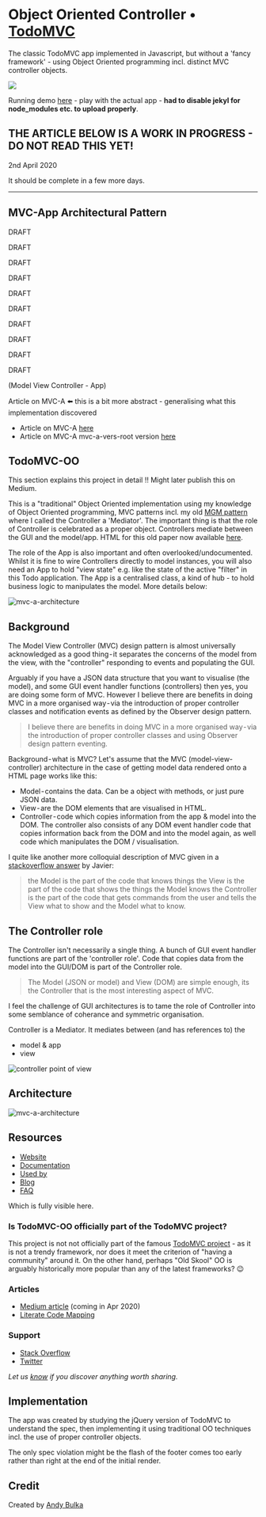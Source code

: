 # Object Oriented Controller • [TodoMVC](http://todomvc.com)

The classic TodoMVC app implemented in Javascript, but without a 'fancy framework' - using Object Oriented programming incl. distinct MVC controller objects.

![](https://github.com/tastejs/todomvc-app-css/raw/master/screenshot.png)

Running demo [here](https://abulka.github.io/todomvc-oo/index.html)  -  play with the actual app - **had to disable jekyl for node_modules etc. to upload properly**.

## THE ARTICLE BELOW IS A WORK IN PROGRESS - DO NOT READ THIS YET!

2nd April 2020

It should be complete in a few more days.

---

## MVC-App Architectural Pattern

DRAFT

DRAFT

DRAFT

DRAFT

DRAFT

DRAFT

DRAFT

DRAFT

DRAFT

DRAFT

(Model View Controller - App)

Article on MVC-A  ⬅️ this is a bit more abstract - generalising what this implementation discovered
- Article on MVC-A [here](https://abulka.github.io/todomvc-oo/mvc-a)
- Article on MVC-A mvc-a-vers-root version [here](mvc-a-vers-root.md)

## TodoMVC-OO

This section explains this project in detail !!  Might later publish this on Medium.

This is a "traditional" Object Oriented implementation using my knowledge of Object Oriented programming, MVC patterns incl. my old [MGM pattern](http://www.andypatterns.com/index.php/design_patterns/model_gui_mediator_pattern/) where I called the Controller a 'Mediator'. The important thing is that the role of Controller is celebrated as a proper object. Controllers mediate between the GUI and the model/app. HTML for this old paper now available [here](https://abulka.github.io/todomvc-oo/pdf_as_html/andybulkamodelguimediatorpattern.html).

The role of the App is also important and often overlooked/undocumented. Whilst it is fine to wire Controllers directly to model instances, you will also need an App to hold "view state" e.g. like the state of the active "filter" in this Todo application.  The App is a centralised class, a kind of hub - to hold business logic to manipulates the model. More details below:


![mvc-a-architecture](https://raw.githubusercontent.com/abulka/todomvc-oo/master/docs/images/MVC-A-MGM-Architecture.svg?sanitize=true)

## Background

The Model View Controller (MVC) design pattern is almost universally acknowledged as a good thing - it separates the concerns of the model from the view, with the "controller" responding to events and populating the GUI.

Arguably if you have a JSON data structure that you want to visualise (the model), and some GUI event handler functions (controllers) then yes, you are doing some form of MVC. However I believe there are benefits in doing MVC in a more organised way - via the introduction of proper controller classes and notification events as defined by the Observer design pattern.

> I believe there are benefits in doing MVC in a more organised way - via the introduction of proper controller classes and using Observer design pattern eventing.

Background - what is MVC?
Let's assume that the MVC (model-view-controller) architecture in the case of getting model data rendered onto a HTML page works like this:
- Model - contains the data. Can be a object with methods, or just pure JSON data.
- View - are the DOM elements that are visualised in HTML.
- Controller - code which copies information from the app & model into the DOM. The controller also consists of any DOM event handler code that copies information back from the DOM and into the model again, as well code which manipulates the DOM / visualisation.

I quite like another more colloquial description of MVC given in a [stackoverflow answer](https://stackoverflow.com/questions/2626803/mvc-model-view-controller-can-it-be-explained-in-simple-terms) by Javier:

> the Model is the part of the code that knows things
> the View is the part of the code that shows the things the Model knows
> the Controller is the part of the code that gets commands from the user and tells the View what to show and the Model what to know.

## The Controller role
The Controller isn't necessarily a single thing. A bunch of GUI event handler functions are part of the 'controller role'. Code that copies data from the model into the GUI/DOM is part of the Controller role.

> The Model (JSON or model) and View (DOM) are simple enough, its the Controller that is the most interesting aspect of MVC.

I feel the challenge of GUI architectures is to tame the role of Controller into some semblance of coherance and symmetric organisation.

Controller is a Mediator. It mediates between (and has references to) the
* model & app
* view

![controller point of view](https://raw.githubusercontent.com/abulka/todomvc-oo/master/out/docs/plantuml/mvc-a-controller-pov/mvc-a-controller-pov.svg?sanitize=true)

## Architecture

![mvc-a-architecture](https://raw.githubusercontent.com/tcab/pagestest/master/docs/images/mvc-a-architecture.svg?sanitize=true)

## Resources

- [Website](https://www.gituml.com/editz/134)
- [Documentation](https://www.gituml.com/editz/134)
- [Used by](https://github.com/abulka/todomvc-oo)
- [Blog](https://www.gituml.com/editz/136)
- [FAQ](https://www.gituml.com/editz/136)

Which is fully visible here.

### Is TodoMVC-OO officially part of the TodoMVC project?

This project is not not officially part of the famous [TodoMVC project](http://todomvc.com/) - as it is not a trendy framework, nor does it meet the criterion of "having a community" around it.  On the other hand, perhaps "Old Skool" OO is arguably historically more popular than any of the latest frameworks? 😉

### Articles

- [Medium article]()  (coming in Apr 2020)
- [Literate Code Mapping](https://github.com/abulka/lcodemaps)


### Support

- [Stack Overflow](http://stackoverflow.com/questions/tagged/MVC-A)
- [Twitter](http://twitter.com/unjazz)

*Let us [know](https://github.com/tastejs/todomvc/issues) if you discover anything worth sharing.*


## Implementation

The app was created by studying the jQuery version of TodoMVC to understand the spec, then implementing it using traditional OO techniques incl. the use of proper controller objects.

The only spec violation might be the flash of the footer comes too early rather than right at the end of the initial render.

## Credit

Created by [Andy Bulka](http://andypatterns.com)

